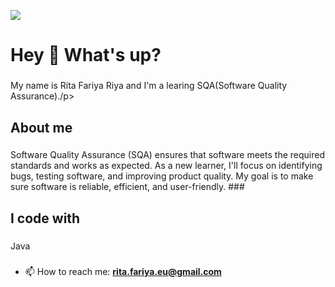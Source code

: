 ![](https://komarev.com/ghpvc/?username=fariyariya)

<h1 align="left">Hey 👋 What's up?</h1>

###

<p align="left">My name is Rita Fariya Riya and I'm a learing SQA(Software Quality Assurance)./p>

###

<h2 align="left">About me</h2>

###

<p align="left">Software Quality Assurance (SQA) ensures that software meets the required standards and works as expected. As a new learner, I'll focus on identifying bugs, testing software, and improving product quality. My goal is to make sure software is reliable, efficient, and user-friendly.
###

<h2 align="left">I code with</h2>

###

Java

###

- 📫 How to reach me: **rita.fariya.eu@gmail.com**
